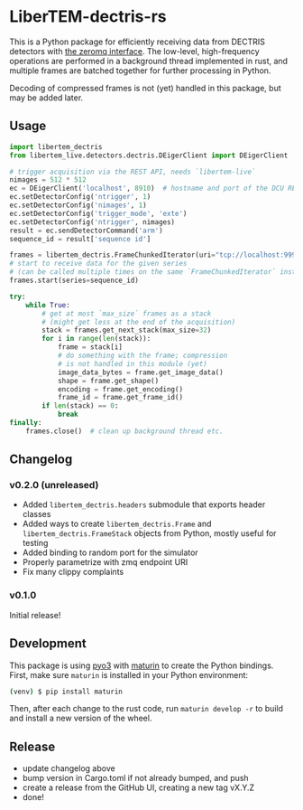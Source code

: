 # LiberTEM-dectris-rs

This is a Python package for efficiently receiving data from DECTRIS detectors
with [the zeromq interface](https://media.dectris.com/210607-DECTRIS-SIMPLON-API-Manual_EIGER2-chip-based_detectros.pdf).
The low-level, high-frequency operations are performed in a background thread
implemented in rust, and multiple frames are batched together for further
processing in Python.

Decoding of compressed frames is not (yet) handled in this package, but may be
added later.

## Usage

```python
import libertem_dectris
from libertem_live.detectors.dectris.DEigerClient import DEigerClient

# trigger acquisition via the REST API, needs `libertem-live`
nimages = 512 * 512
ec = DEigerClient('localhost', 8910)  # hostname and port of the DCU REST API
ec.setDetectorConfig('ntrigger', 1)
ec.setDetectorConfig('nimages', 1)
ec.setDetectorConfig('trigger_mode', 'exte')
ec.setDetectorConfig('ntrigger', nimages)
result = ec.sendDetectorCommand('arm')
sequence_id = result['sequence id'] 

frames = libertem_dectris.FrameChunkedIterator(uri="tcp://localhost:9999")
# start to receive data for the given series
# (can be called multiple times on the same `FrameChunkedIterator` instance)
frames.start(series=sequence_id)

try:
    while True:
        # get at most `max_size` frames as a stack
        # (might get less at the end of the acquisition)
        stack = frames.get_next_stack(max_size=32)
        for i in range(len(stack)):
            frame = stack[i]
            # do something with the frame; compression
            # is not handled in this module (yet)
            image_data_bytes = frame.get_image_data()
            shape = frame.get_shape()
            encoding = frame.get_encoding()
            frame_id = frame.get_frame_id()
        if len(stack) == 0:
            break
finally:
    frames.close()  # clean up background thread etc.
```

## Changelog

### v0.2.0 (unreleased)

- Added `libertem_dectris.headers` submodule that exports header classes
- Added ways to create `libertem_dectris.Frame` and `libertem_dectris.FrameStack`
  objects from Python, mostly useful for testing
- Added binding to random port for the simulator
- Properly parametrize with zmq endpoint URI
- Fix many clippy complaints

### v0.1.0

Initial release!

## Development

This package is using [pyo3](https://pyo3.rs/) with
[maturin](https://maturin.rs/) to create the Python bindings.  First, make sure
`maturin` is installed in your Python environment:

```bash
(venv) $ pip install maturin
```

Then, after each change to the rust code, run `maturin develop -r` to build and
install a new version of the wheel.

## Release

- update changelog above
- bump version in Cargo.toml if not already bumped, and push
- create a release from the GitHub UI, creating a new tag vX.Y.Z
- done!
